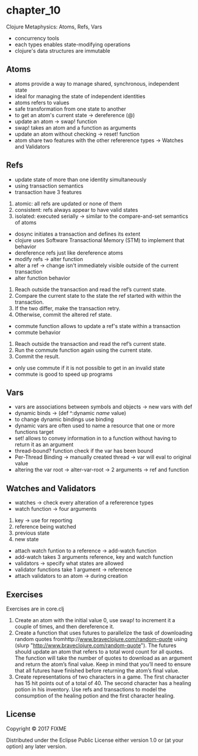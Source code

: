 # chapter_10

Clojure Metaphysics: Atoms, Refs, Vars

* concurrency tools
* each types enables state-modifying operations
* clojure's data structures are immutable

## Atoms

* atoms provide a way to manage shared, synchronous, independent state
* ideal for managing the state of independent identities
* atoms refers to values
* safe transformation from one state to another
* to get an atom's current state -> dereference (@)
* update an atom -> swap! function
* swap! takes an atom and a function as arguments
* update an atom without checking -> reset! function
* atom share two features with the other refererence types -> Watches and Validators

## Refs

* update state of more than one identity simultaneously 
* using transaction semantics
* transaction have 3 features
1. atomic: all refs are updated or none of them
2. consistent: refs always appear to have valid states
3. isolated: executed serially -> similar to the compare-and-set semantics of atoms
* dosync initiates a transaction and defines its extent
* clojure uses Software Transactional Memory (STM) to implement that behavior 
* dereference refs just like dereference atoms
* modify refs -> alter function 
* alter a ref -> change isn't immediately visible outside of the current transaction
* alter function behavior
1. Reach outside the transaction and read the ref’s current state.
2. Compare the current state to the state the ref started with within the transaction.
3. If the two differ, make the transaction retry.
4. Otherwise, commit the altered ref state.
* commute function allows to update a ref's state within a transaction
* commute behavior
1. Reach outside the transaction and read the ref’s current state.
2. Run the commute function again using the current state.
3. Commit the result.
* only use commute if it is not possible to get in an invalid state
* commute is good to speed up programs

## Vars

* vars are associations between symbols and objects -> new vars with def
* dynamic binds -> (def ^:dynamic *name* value)
* to change dynamic bindings use binding
* dynamic vars are often used to name a resource that one or more functions target
* set! allows to convey information in to a function without having to return it as an argument
* thread-bound? function check if the var has been bound
* Per-Thread Binding -> manually created thread -> var will eval to original value
* altering the var root -> alter-var-root -> 2 arguments -> ref and function


## Watches and Validators

* watches -> check every alteration of a refererence types
* watch function -> four arguments
1. key -> use for reporting
2. reference being watched
3. previous state
4. new state 
* attach watch funtion to a reference -> add-watch function
* add-watch takes 3 arguments reference, key and watch function
* validators -> specify what states are allowed
* validator functions take 1 argument -> reference
* attach validators to an atom -> during creation 


## Exercises

Exercises are in core.clj

1. Create an atom with the initial value 0, use swap! to increment it a couple of times, and then dereference it.
2. Create a function that uses futures to parallelize the task of downloading random quotes fromhttp://www.braveclojure.com/random-quote using (slurp "http://www.braveclojure.com/random-quote"). The futures should update an atom that refers to a total word count for all quotes. The function will take the number of quotes to download as an argument and return the atom’s final value. Keep in mind that you’ll need to ensure that all futures have finished before returning the atom’s final value.
3. Create representations of two characters in a game. The first character has 15 hit points out of a total of 40. The second character has a healing potion in his inventory. Use refs and transactions to model the consumption of the healing potion and the first character healing.

## License

Copyright © 2017 FIXME

Distributed under the Eclipse Public License either version 1.0 or (at
your option) any later version.
